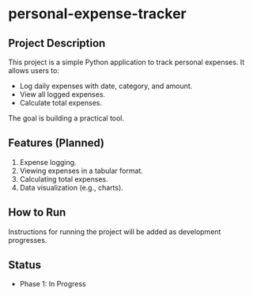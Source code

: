 # personal-expense-tracker

## Project Description
This project is a simple Python application to track personal expenses. It allows users to:
- Log daily expenses with date, category, and amount.
- View all logged expenses.
- Calculate total expenses.

The goal is building a practical tool.

## Features (Planned)
1. Expense logging.
2. Viewing expenses in a tabular format.
3. Calculating total expenses.
4. Data visualization (e.g., charts).

## How to Run
Instructions for running the project will be added as development progresses.

## Status
- Phase 1: In Progress
